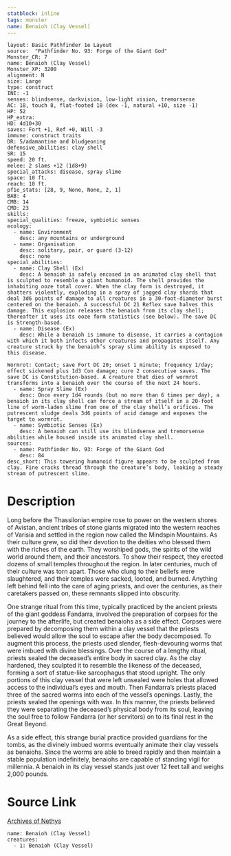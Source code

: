 ```yaml
---
statblock: inline
tags: monster
name: Benaioh (Clay Vessel)
---
```

```statblock
layout: Basic Pathfinder 1e Layout
source:  "Pathfinder No. 93: Forge of the Giant God"
Monster_CR: 7
name: Benaioh (Clay Vessel)
Monster_XP: 3200
alignment: N
size: Large
type: construct
INI: -1
senses: blindsense, darkvision, low-light vision, tremorsense
AC: 18, touch 8, flat-footed 18 (dex -1, natural +10, size -1)
HP: 52
HP_extra: 
HD: 4d10+30
saves: Fort +1, Ref +0, Will -3
immune: construct traits
DR: 5/adamantine and bludgeoning
defensive_abilities: clay shell
SR: 15
speed: 20 ft.
melee: 2 slams +12 (1d8+9)
special_attacks: disease, spray slime
space: 10 ft.
reach: 10 ft.
pf1e_stats: [28, 9, None, None, 2, 1]
BAB: 4
CMB: 14
CMD: 23
skills: 
special_qualities: freeze, symbiotic senses
ecology:
  - name: Environment
    desc: any mountains or underground
  - name: Organisation
    desc: solitary, pair, or guard (3-12)
    desc: none
special_abilities:
  - name: Clay Shell (Ex)
    desc: A benaioh is safely encased in an animated clay shell that is sculpted to resemble a giant humanoid. The shell provides the inhabiting ooze total cover. When the clay form is destroyed, it shatters violently, exploding in a spray of jagged clay shards that deal 3d6 points of damage to all creatures in a 30-foot-diameter burst centered on the benaioh. A successful DC 21 Reflex save halves this damage. This explosion releases the benaioh from its clay shell; thereafter it uses its ooze form statistics (see below). The save DC is Strength-based.
  - name: Disease (Ex)
    desc: While a benaioh is immune to disease, it carries a contagion with which it both infects other creatures and propagates itself. Any creature struck by the benaioh’s spray slime ability is exposed to this disease.

Wormrot: Contact; save Fort DC 20; onset 1 minute; frequency 1/day; effect sickened plus 1d3 Con damage; cure 2 consecutive saves. The save DC is Constitution-based. A creature that dies of wormrot transforms into a benaioh over the course of the next 24 hours.
  - name: Spray Slime (Ex)
    desc: Once every 1d4 rounds (but no more than 6 times per day), a benaioh in its clay shell can force a stream of itself in a 20-foot line of worm-laden slime from one of the clay shell’s orifices. The putrescent sludge deals 3d6 points of acid damage and exposes the target to wormrot.
  - name: Symbiotic Senses (Ex)
    desc: A benaioh can still use its blindsense and tremorsense abilities while housed inside its animated clay shell.
sources:
  - name: Pathfinder No. 93: Forge of the Giant God
    desc: 84
desc_short: This towering humanoid figure appears to be sculpted from clay. Fine cracks thread through the creature’s body, leaking a steady stream of putrescent slime.
```
# Description
Long before the Thassilonian empire rose to power on the western shores of Avistan, ancient tribes of stone giants migrated into the western reaches of Varisia and settled in the region now called the Mindspin Mountains. As their culture grew, so did their devotion to the deities who blessed them with the riches of the earth. They worshiped gods, the spirits of the wild world around them, and their ancestors. To show their respect, they erected dozens of small temples throughout the region. In later centuries, much of their culture was torn apart. Those who clung to their beliefs were slaughtered, and their temples were sacked, looted, and burned. Anything left behind fell into the care of aging priests, and over the centuries, as their caretakers passed on, these remnants slipped into obscurity.

One strange ritual from this time, typically practiced by the ancient priests of the giant goddess Fandarra, involved the preparation of corpses for the journey to the afterlife, but created benaiohs as a side effect. Corpses were prepared by decomposing them within a clay vessel that the priests believed would allow the soul to escape after the body decomposed. To augment this process, the priests used slender, flesh-devouring worms that were imbued with divine blessings. Over the course of a lengthy ritual, priests sealed the deceased’s entire body in sacred clay. As the clay hardened, they sculpted it to resemble the likeness of the deceased, forming a sort of statue-like sarcophagus that stood upright. The only portions of this clay vessel that were left unsealed were holes that allowed access to the individual’s eyes and mouth. Then Fandarra’s priests placed three of the sacred worms into each of the vessel’s openings. Lastly, the priests sealed the openings with wax. In this manner, the priests believed they were separating the deceased’s physical body from its soul, leaving the soul free to follow Fandarra (or her servitors) on to its final rest in the Great Beyond.

As a side effect, this strange burial practice provided guardians for the tombs, as the divinely imbued worms eventually animate their clay vessels as benaiohs. Since the worms are able to breed rapidly and then maintain a stable population indefinitely, benaiohs are capable of standing vigil for millennia. A benaioh in its clay vessel stands just over 12 feet tall and weighs 2,000 pounds.
# Source Link
[Archives of Nethys](https://aonprd.com/MonsterDisplay.aspx?ItemName=Benaioh%20(Clay%20Vessel))
```encounter-table
name: Benaioh (Clay Vessel)
creatures:
  - 1: Benaioh (Clay Vessel)
```
